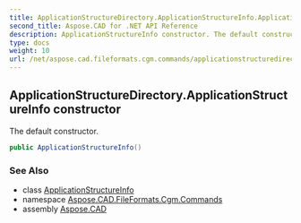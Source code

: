 ```yaml
---
title: ApplicationStructureDirectory.ApplicationStructureInfo.ApplicationStructureInfo
second_title: Aspose.CAD for .NET API Reference
description: ApplicationStructureInfo constructor. The default constructor
type: docs
weight: 10
url: /net/aspose.cad.fileformats.cgm.commands/applicationstructuredirectory.applicationstructureinfo/applicationstructureinfo/
---
```

## ApplicationStructureDirectory.ApplicationStructureInfo constructor

The default constructor.

```csharp
public ApplicationStructureInfo()
```

### See Also

* class [ApplicationStructureInfo](../)
* namespace [Aspose.CAD.FileFormats.Cgm.Commands](../../applicationstructuredirectory.applicationstructureinfo/)
* assembly [Aspose.CAD](../../../)


